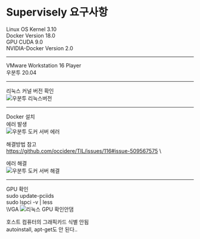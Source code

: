 # Supervisely 요구사항
Linux OS Kernel 3.10  
Docker Version 18.0  
GPU CUDA 9.0  
NVIDIA-Docker Version 2.0

-------
VMware Workstation 16 Player\
우분투 20.04

-------
리눅스 커널 버전 확인\
![우분투 리눅스버전](https://user-images.githubusercontent.com/49221790/97604226-9980e800-1a50-11eb-8108-ffcc98f30c39.PNG)

-------
Docker 설치\
에러 발생\
![우분투 도커 서버 에러](https://user-images.githubusercontent.com/49221790/97604356-b9181080-1a50-11eb-8d42-3697070c8bad.PNG)

해결방법 참고 \
https://github.com/occidere/TIL/issues/116#issue-509567575 \

에러 해결 \
![우분투 도커 서버 해결](https://user-images.githubusercontent.com/49221790/97604368-c03f1e80-1a50-11eb-99b7-743c612fb74c.PNG)

-------
GPU 확인 \
sudo update-pciids \
sudo lspci -v | less \
\VGA
![리눅스 GPU 확인안댐](https://user-images.githubusercontent.com/49221790/97604389-c634ff80-1a50-11eb-91dd-0cff64376286.PNG)

호스트 컴퓨터의 그래픽카드 식별 안됨\
autoinstall, apt-get도 안 된다..
